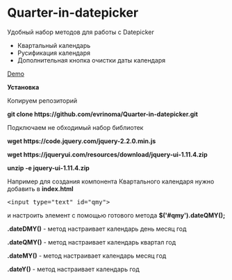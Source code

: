 # Quarter-in-datepicker
Удобный набор методов для работы с Datepicker

- Квартальный календарь
- Русификация календаря
- Дополнительная кнопка очистки даты календаря

[Demo](http://jsfiddle.net/gh/get/mootools/2/evrinoma/QuarterInDatepicker/tree/master/Demo/)

<b>Установка</b>

Копируем репозиторий
<p><b>git clone https://github.com/evrinoma/Quarter-in-datepicker.git</b></p>

Подключаем не обходимый набор библиотек
<p><b>wget https://code.jquery.com/jquery-2.2.0.min.js</b></p>

<p><b>wget https://jqueryui.com/resources/download/jquery-ui-1.11.4.zip</b></p>
<p><b>unzip -e jquery-ui-1.11.4.zip</b></p>

Например для создания компонента Квартального календаря нужно добавить в <b>index.html</b>

<div class="highlight highlight-text-html-basic"><pre>&lt;<span class="pl-ent">input</span> <span class="pl-e">type</span>=<span class="pl-s"><span class="pl-pds">"</span>text<span class="pl-pds">"</span><span class="pl-e"> id</span>=<span class="pl-s"><span class="pl-pds">"</span>qmy<span class="pl-pds">"</span></span>&gt;</pre>
</div>

и настроить элемент с помощью готового метода <b>$('#qmy').dateQMY();</b>

<p><b>.dateDMY()</b>	- метод настраивает календарь день месяц год</p>
<p><b>.dateQMY()</b>	- метод настраивает календарь квартал год</p>
<p><b>.dateMY()</b>	- метод настраивает календарь месяц год</p>
<p><b>.dateY()</b>	- метод настраивает календарь год</p>
